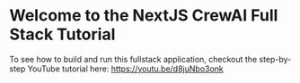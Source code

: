 # Welcome to the NextJS CrewAI Full Stack Tutorial
To see how to build and run this fullstack application, checkout the step-by-step YouTube tutorial here: https://youtu.be/d8juNbo3onk
